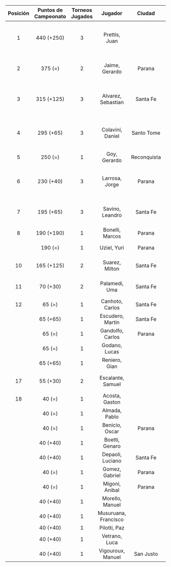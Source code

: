 |  Posición  |  Puntos de Campeonato  |  Torneos Jugados  |       Jugador        |   Ciudad    |  Afiliación  |          Puntos sumados          |
|:----------:|:----------------------:|:-----------------:|:--------------------:|:-----------:|:------------:|:--------------------------------:|
|     1      |       440 (+250)       |         3         |    Prettis, Juan     |             |              | 250 (T03) + 125 (T02) + 65 (T01) |
|     2      |        375 (=)         |         2         |    Jaime, Gerardo    |   Parana    |   Aspatem    |      250 (T02) + 125 (T01)       |
|     3      |       315 (+125)       |         3         |  Alvarez, Sebastian  |  Santa Fe   |   Atemeli    | 125 (T03) + 125 (T01) + 65 (T02) |
|     4      |       295 (+65)        |         3         |   Colavini, Daniel   | Santo Tome  |   Atemeli    | 190 (T01) + 65 (T03) + 40 (T02)  |
|     5      |        250 (=)         |         1         |     Goy, Gerardo     | Reconquista |    ATMAR     |            250 (T01)             |
|     6      |       230 (+40)        |         3         |    Larrosa, Jorge    |   Parana    | Tiro Federal | 125 (T02) + 65 (T01) + 40 (T03)  |
|     7      |       195 (+65)        |         3         |   Savino, Leandro    |  Santa Fe   |   Atemeli    |  65 (T03) + 65 (T02) + 65 (T01)  |
|     8      |       190 (+190)       |         1         |   Bonelli, Marcos    |   Parana    |   Aspatem    |            190 (T03)             |
|            |        190 (=)         |         1         |     Uziel, Yuri      |   Parana    | Tiro Federal |            190 (T02)             |
|     10     |       165 (+125)       |         2         |    Suarez, Milton    |  Santa Fe   |              |       125 (T03) + 40 (T01)       |
|     11     |        70 (+30)        |         2         |    Palamedi, Uma     |  Santa Fe   |   Atemeli    |       40 (T02) + 30 (T03)        |
|     12     |         65 (=)         |         1         |   Canhoto, Carlos    |  Santa Fe   |   Atemeli    |             65 (T02)             |
|            |        65 (+65)        |         1         |   Escudero, Martin   |  Santa Fe   |   Atemeli    |             65 (T03)             |
|            |         65 (=)         |         1         |   Gandolfo, Carlos   |   Parana    | Tiro Federal |             65 (T02)             |
|            |         65 (=)         |         1         |    Godano, Lucas     |             |              |             65 (T01)             |
|            |        65 (+65)        |         1         |    Reniero, Gian     |             |              |             65 (T03)             |
|     17     |        55 (+30)        |         2         |  Escalante, Samuel   |             |              |       30 (T03) + 25 (T01)        |
|     18     |         40 (=)         |         1         |    Acosta, Gaston    |             |              |             40 (T02)             |
|            |         40 (=)         |         1         |    Almada, Pablo     |             |              |             40 (T02)             |
|            |         40 (=)         |         1         |    Benicio, Oscar    |   Parana    |   Aspatem    |             40 (T02)             |
|            |        40 (+40)        |         1         |    Boetti, Genaro    |             |              |             40 (T03)             |
|            |        40 (+40)        |         1         |   Depaoli, Luciano   |  Santa Fe   |   Atemeli    |             40 (T03)             |
|            |         40 (=)         |         1         |    Gomez, Gabriel    |   Parana    | Tiro Federal |             40 (T02)             |
|            |         40 (=)         |         1         |    Migoni, Anibal    |   Parana    |   Aspatem    |             40 (T02)             |
|            |        40 (+40)        |         1         |   Morello, Manuel    |             |              |             40 (T03)             |
|            |        40 (+40)        |         1         | Musuruana, Francisco |             |              |             40 (T03)             |
|            |        40 (+40)        |         1         |     Pilotti, Paz     |             |              |             40 (T03)             |
|            |        40 (+40)        |         1         |    Vetrano, Luca     |             |              |             40 (T03)             |
|            |        40 (+40)        |         1         |  Vigouroux, Manuel   |  San Justo  | Tiro Federal |             40 (T03)             |